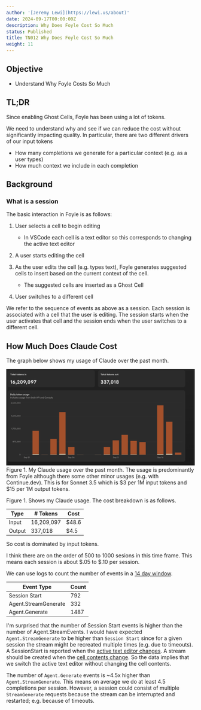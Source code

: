 ```yaml
---
author: '[Jeremy Lewi](https://lewi.us/about)'
date: 2024-09-17T00:00:00Z
description: Why Does Foyle Cost So Much
status: Published
title: TN012 Why Does Foyle Cost So Much
weight: 11
---
```


## Objective

* Understand Why Foyle Costs So Much

## TL;DR

Since enabling Ghost Cells, Foyle has been using a lot of tokens.

We need to understand why and see if we can reduce the cost without significantly impacting quality. In particular,
there are two different drivers of our input tokens

* How many completions we generate for a particular context (e.g. as a user types)
* How much context we include in each completion

## Background

### What is a session

The basic interaction in Foyle is as follows:

1. User selects a cell to begin editing
   * In VSCode each cell is a text editor so this corresponds to changing the active text editor

1. A user starts editing the cell

1. As the user edits the cell (e.g. types text), Foyle generates suggested cells to insert based on the current context of the cell.
   * The suggested cells are inserted as a Ghost Cell

1. User switches to a different cell

We refer to the sequence of events as above as a session. Each session is associated with a cell that the user is editing.
The session starts when the user activates that cell and the session ends when the user switches to a different cell.

## How Much Does Claude Cost

The graph below shows my usage of Claude over the past month.

![Claude Usage](claude_usage.png)
Figure 1. My Claude usage over the past month. The usage is predominantly from Foyle although there some other minor usages (e.g. with Continue.dev). This is for Sonnet 3.5 which is \$3 per 1M input tokens and \$15 per 1M output tokens.

Figure 1. Shows my Claude usage. The cost breakdown is as follows.

| Type | # Tokens | Cost |
|------|----------|------|
| Input | 16,209,097 | $48.6 |
| Output | 337,018| $4.5 |

So cost is dominated by input tokens.

I think there are on the order of 500 to 1000 sesions in this time frame. This means each session is about \$.05 to \$.10 per session.

We can use logs to count the number of events in a [14 day window](https://cloudlogging.app.goo.gl/WtF3TXKtEuRkjJji9).

| Event Type | Count |
|------------|-------|
|Session Start| 792 |
|Agent.StreamGenerate| 332 |
|Agent.Generate | 1487 |


I'm surprised that the number of Session Start events is higher than the number of Agent.StreamEvents. I would have expected `Agent.StreamGenerate` to be higher than `Session Start` since for a given session the stream might be recreated multiple times (e.g. due to timeouts). A SessionStart is reported when the [active text editor changes](https://github.com/stateful/vscode-runme/blob/1a48894c9fcada0234a5695b7ec3ed7b7fb803c6/src/extension/ai/ghost.ts#L220). A stream should be created when the [cell contents change](https://github.com/stateful/vscode-runme/blob/1a48894c9fcada0234a5695b7ec3ed7b7fb803c6/src/extension/ai/ghost.ts#L315). So the data implies that we switch the active text editor without changing the cell contents.

The number of `Agent.Generate` events is ~4.5x higher than `Agent.StreamGenerate`. This means on average we do at least 4.5 completions per session. However, a session could consist of multiple `StreamGenerate` requests because the stream can be interrupted and restarted; e.g. because of timeouts.

